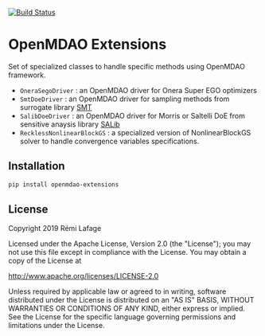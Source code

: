 [![Build Status](https://travis-ci.org/relf/openmdao_extensions.svg?branch=master)](https://travis-ci.org/relf/openmdao_extensions)

# OpenMDAO Extensions

Set of specialized classes to handle specific methods using OpenMDAO framework.

  * <code>OneraSegoDriver</code> : an OpenMDAO driver for Onera Super EGO optimizers 
  * <code>SmtDoeDriver</code> : an OpenMDAO driver for sampling methods from surrogate library [SMT](https://smt.readthedocs.io/en/latest/)
  * <code>SalibDoeDriver</code> : an OpenMDAO driver for Morris or Saltelli DoE from sensitive anaysis library [SALib](https://salib.readthedocs.io/en/latest/)
  * <code>RecklessNonlinearBlockGS</code> : a specialized version of NonlinearBlockGS solver to handle convergence variables specifications.

## Installation
``` bash
pip install openmdao-extensions
```

## License

   Copyright 2019 Rémi Lafage

   Licensed under the Apache License, Version 2.0 (the "License");
   you may not use this file except in compliance with the License.
   You may obtain a copy of the License at

   http://www.apache.org/licenses/LICENSE-2.0

   Unless required by applicable law or agreed to in writing, software
   distributed under the License is distributed on an "AS IS" BASIS,
   WITHOUT WARRANTIES OR CONDITIONS OF ANY KIND, either express or implied.
   See the License for the specific language governing permissions and
   limitations under the License.
